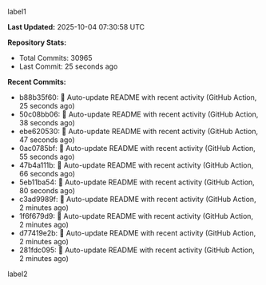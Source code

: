 
label1 
<!-- ACTIVITY_START -->
**Last Updated:** 2025-10-04 07:30:58 UTC

**Repository Stats:**
- Total Commits: 30965
- Last Commit: 25 seconds ago

**Recent Commits:**
- b88b35f60: 🤖 Auto-update README with recent activity (GitHub Action, 25 seconds ago)
- 50c08bb06: 🤖 Auto-update README with recent activity (GitHub Action, 38 seconds ago)
- ebe620530: 🤖 Auto-update README with recent activity (GitHub Action, 47 seconds ago)
- 0ac0785bf: 🤖 Auto-update README with recent activity (GitHub Action, 55 seconds ago)
- 47b4a111b: 🤖 Auto-update README with recent activity (GitHub Action, 66 seconds ago)
- 5eb11ba54: 🤖 Auto-update README with recent activity (GitHub Action, 80 seconds ago)
- c3ad9989f: 🤖 Auto-update README with recent activity (GitHub Action, 2 minutes ago)
- 1f6f679d9: 🤖 Auto-update README with recent activity (GitHub Action, 2 minutes ago)
- d77419e2b: 🤖 Auto-update README with recent activity (GitHub Action, 2 minutes ago)
- 281fdc095: 🤖 Auto-update README with recent activity (GitHub Action, 2 minutes ago)
<!-- ACTIVITY_END -->

label2
